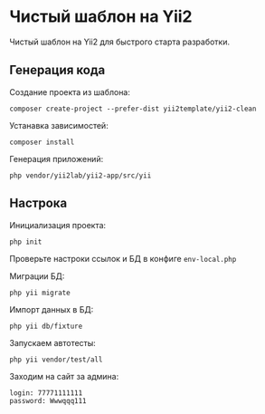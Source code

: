 Чистый шаблон на Yii2
===================

Чистый шаблон на Yii2 для быстрого старта разработки.

## Генерация кода

Создание проекта из шаблона:

    composer create-project --prefer-dist yii2template/yii2-clean

Устанавка зависимостей:

    composer install

Генерация приложений:

    php vendor/yii2lab/yii2-app/src/yii

## Настрока

Инициализация проекта:

    php init

Проверьте настроки ссылок и БД в конфиге `env-local.php`

Миграции БД:

    php yii migrate

Импорт данных в БД:

    php yii db/fixture

Запускаем автотесты:

    php yii vendor/test/all

Заходим на сайт за админа:

    login: 77771111111
    password: Wwwqqq111
